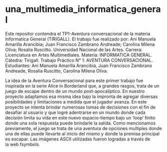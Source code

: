# una_multimedia_informatica_general
Este repositor contendra el TP1-Aventura conversacional de la materia Informatica General (TIRIGALL). El trabajo fue realizado por: Ani Manuela Amarilla Arancibia; Juan Francisco Zambrano Andreade; Carolina Milena Oliva; Rosalia Ruscitto.
Universidad Nacional de las Artes.
Carrera: Licenciatura en Artes Multimediales.
Materia: INFORMATICA GENERAL.
Cátedra: Tirigall.
Trabajo Práctico N° 1: AVENTURA CONVERSACIONAL.
Estudiantes: Ani Manuela Amarilla Arancibia, Juan Francisco Zambrano Andreade, Rosalía Ruscitto, Carolina Milena Oliva.

La idea de la Aventura Conversacional para este primer trabajo fue inspirada en la serie Alice in Borderland que, a grandes rasgos, trata de un juego de escape dentro de un mundo post-apocalíptico.
En nuestro proyecto adaptamos esa misma idea bajo la impronta de agregar diversas posibilidades y limitaciones a medida que el jugador avanza. En este proyecto se intenta brindar numerosas tomas de decisiones con el fin de desafiar al usuario y que logré adentrarse en un mundo donde cada decisión limita su vida en este nuevo espacio-tiempo bajo un ‘loop’ finito donde una sola respuesta puede brindarle la salida. 
Como mencionamos previamente, el juego se trata de una aventura de opciones multiples donde una de ellas puede llevarte al inicio del mismo y donde la premisa principal es escapar.
Las imágenes ASCII utilizadas fueron logradas a través de la web fsymbols.
